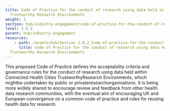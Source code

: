 ```yaml
---
title: Code of Practice for the conduct of research using data held in CHC
  Trustworthy Research Environments
weight: 2
section: hub/industry-engagement/code-of-practice-for-the-conduct-of-research-using-data-held-in-chc-trustworthy-research-environments
level: 2.8.2
parent: hub/industry-engagement
resources: 
    - path: /assets/hub/Section 2.8.2_Code-of-practice-for-the-conduct-of-research-using-data-held-in-CHC.pdf
      title: Code of Practice for the conduct of research using data held in CHC
  Trustworthy Research Environments
---
```


This proposed Code of Practice defines the acceptability criteria and governance rules for the conduct of research using data held within Connected Health Cities TrustworthyResearch Environments, which mightbe undertaken by public or privateresearchorganisations. It is being more widely shared to encourage review and feedback from other health data research communities, with the eventual aim of encouraging UK and European convergence on a common code of practice and rules for reusing health data for research.